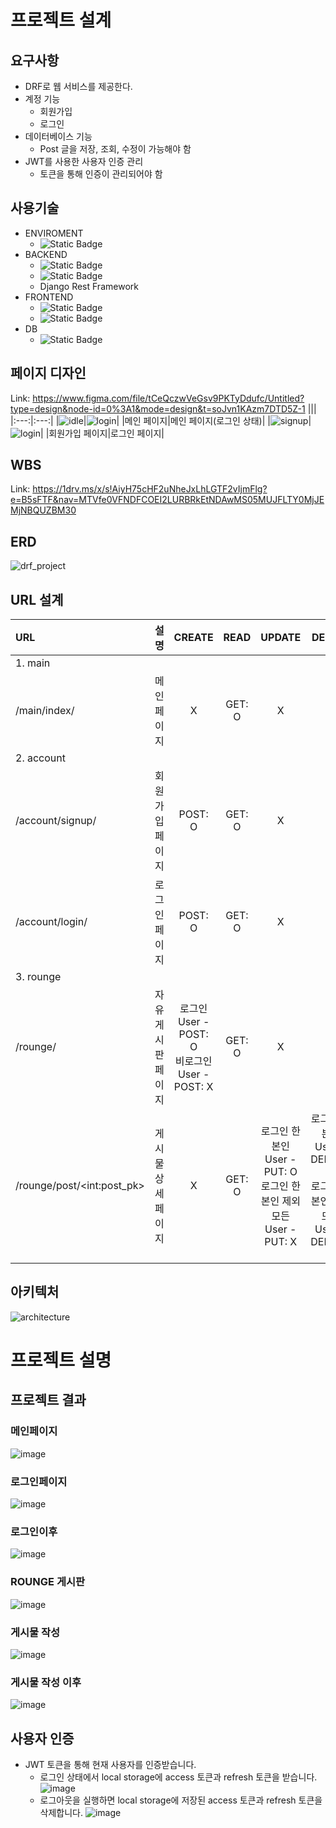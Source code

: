 # 프로젝트 설계
## 요구사항
* DRF로 웹 서비스를 제공한다.
* 계정 기능
  * 회원가입
  * 로그인
* 데이터베이스 기능
  * Post 글을 저장, 조회, 수정이 가능해야 함
* JWT를 사용한 사용자 인증 관리
  * 토큰을 통해 인증이 관리되어야 함

## 사용기술

* ENVIROMENT
  * ![Static Badge](https://img.shields.io/badge/visualstudiocode-%23007ACC?style=flat-square&logo=visualstudiocode&logoColor=white)
* BACKEND
  * ![Static Badge](https://img.shields.io/badge/python-%233776AB?style=flat-square&logo=python&logoColor=white)
  * ![Static Badge](https://img.shields.io/badge/django-%23092E20?style=flat-square&logo=django&logoColor=white)
  * Django Rest Framework
* FRONTEND
  * ![Static Badge](https://img.shields.io/badge/html5-%23E34F26?style=flat-square&logo=html5&logoColor=white)
  * ![Static Badge](https://img.shields.io/badge/tailwindcss-%2306B6D4?style=flat-square&logo=tailwindcss&logoColor=white)
* DB
  * ![Static Badge](https://img.shields.io/badge/sqlite-%23003B57?style=flat-square&logo=sqlite&logoColor=white)


## 페이지 디자인
Link: https://www.figma.com/file/tCeQczwVeGsv9PKTyDdufc/Untitled?type=design&node-id=0%3A1&mode=design&t=soJvn1KAzm7DTD5Z-1
|||
|:---:|:---:|
|![idle](https://github.com/mamananama/ahro_drf_project/assets/114140050/3d1b3fe9-7fda-4f7e-9634-1601707af4ea)|![login](https://github.com/mamananama/ahro_drf_project/assets/114140050/d2fc641f-b663-4d8f-ad33-24b9049920b3)|
|메인 페이지|메인 페이지(로그인 상태)|
|![signup](https://github.com/mamananama/ahro_drf_project/assets/114140050/ed1a26e9-8900-497f-b166-efb6b5985184)|![login](https://github.com/mamananama/ahro_drf_project/assets/114140050/99a9305c-0689-4aa7-9e1b-5a45279c336e)|
|회원가입 페이지|로그인 페이지|


## WBS
Link: https://1drv.ms/x/s!AiyH75cHF2uNheJxLhLGTF2vIjmFlg?e=B5sFTF&nav=MTVfe0VFNDFCOEI2LURBRkEtNDAwMS05MUJFLTY0MjJEMjNBQUZBM30

## ERD
![drf_project](https://github.com/mamananama/ahro_drf_project/assets/114140050/da9ac7b4-5d1a-4ead-985f-045e49490f41)



## URL 설계
|URL|설명|CREATE|READ|UPDATE|DELETE|
|:---|:---|:---:|:---:|:---:|:---:|
|1. main|
|/main/index/|메인페이지|X|GET: O|X|X|
|2. account|
|/account/signup/|회원가입 페이지|POST: O|GET: O|X|X|X|
|/account/login/|로그인 페이지|POST: O|GET: O|X|X|X|
|3. rounge|
|/rounge/|자유게시판 페이지|로그인 User - POST: O<br>비로그인 User - POST: X|GET: O|X|X|
|/rounge/post/\<int:post_pk\>|게시물 상세 페이지|X|GET: O|로그인 한 본인 User - PUT: O<br>로그인 한 본인 제외 모든 User - PUT: X|로그인 한 본인 User - DELETE: O<br>로그인 한 본인 제외 모든 User - DELETE: X|

## 아키텍처
![architecture](https://github.com/mamananama/ahro_drf_project/assets/114140050/57a3b1f1-8836-4c11-b12e-8c83301a782b)



# 프로젝트 설명
## 프로젝트 결과
### 메인페이지
![image](https://github.com/mamananama/ahro_drf_project/assets/114140050/0286cc01-d320-4a93-9207-4042695d9307)

### 로그인페이지
![image](https://github.com/mamananama/ahro_drf_project/assets/114140050/b69b93d3-6914-4832-8cfa-bba36f82ec79)

### 로그인이후
![image](https://github.com/mamananama/ahro_drf_project/assets/114140050/b18f0ab0-0e6d-4289-b4f3-2ab077ce49fa)

### ROUNGE 게시판
![image](https://github.com/mamananama/ahro_drf_project/assets/114140050/8b56e0f8-99a2-4b14-908f-e1cb21e2c840)

### 게시물 작성
![image](https://github.com/mamananama/ahro_drf_project/assets/114140050/503ebde8-4807-4a81-949f-60e06f86de92)

### 게시물 작성 이후
![image](https://github.com/mamananama/ahro_drf_project/assets/114140050/11f9657f-66ec-49ea-95ab-b42b498fc006)

## 사용자 인증
* JWT 토큰을 통해 현재 사용자를 인증받습니다.
  * 로그인 상태에서 local storage에 access 토큰과 refresh 토큰을 받습니다.
 ![image](https://github.com/mamananama/ahro_drf_project/assets/114140050/7f30ba8c-acd2-403e-a4ce-5093cd05de4c)
  * 로그아웃을 실행하면 local storage에 저장된 access 토큰과 refresh 토큰을 삭제합니다.
 ![image](https://github.com/mamananama/ahro_drf_project/assets/114140050/b12673c8-57a0-41b7-96aa-85f577367262)

